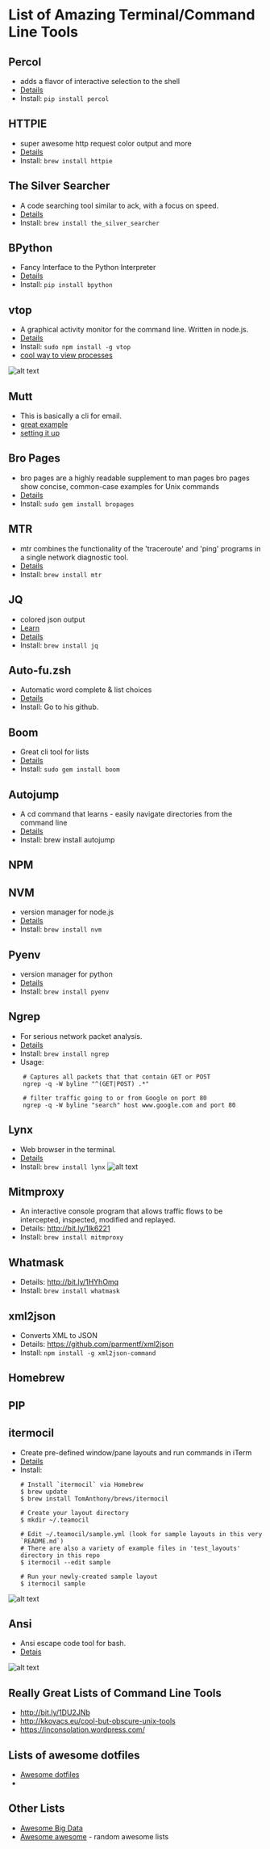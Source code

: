 List of Amazing Terminal/Command Line Tools
===========================================

Percol
------
- adds a flavor of interactive selection to the shell
- [Details](https://github.com/mooz/percol)
- Install: `pip install percol`

HTTPIE
------
- super awesome http request color output and more
- [Details](https://github.com/jkbrzt/httpie)
- Install: `brew install httpie`

The Silver Searcher
-------------------
- A code searching tool similar to ack, with a focus on speed.
- [Details](http://git.io/d9N0MA)
- Install: `brew install the_silver_searcher`

BPython
-------
- Fancy Interface to the Python Interpreter
- [Details](http://bpython-interpreter.org/downloads.html)
- Install: `pip install bpython`

 
vtop
----
 - A graphical activity monitor for the command line. Written in node.js.
 - [Details](https://github.com/MrRio/vtop)
 - Install: `sudo npm install -g vtop`
 - [cool way to view processes](https://parall.ax/blog/view/3131/vtop-revisiting-the-activity-monitor)

 ![alt text](http://imgur.com/QadBfPU.png "Title")

Mutt
----
 - This is basically a cli for email.
 - [great example](https://github.com/purzelrakete/dotfiles)
 - [setting it up](http://stevelosh.com/blog/2012/10/the-homely-mutt/) 

 
Bro Pages
---------
- bro pages are a highly readable supplement to man pages
  bro pages show concise, common-case examples for Unix commands
- [Details](http://bropages.org/)
- Install: `sudo gem install bropages`

MTR
----
- mtr combines the functionality of the 'traceroute' and 'ping' programs in a single network diagnostic tool.
- [Details](http://bit.ly/1HYhOmq)
- Install: `brew install mtr`

JQ
---
- colored json output
- [Learn](https://jqplay.org/)
- [Details](http://stedolan.github.io/jq/)
- Install: `brew install jq`

Auto-fu.zsh
-----------
- Automatic word complete & list choices
- [Details](https://github.com/hchbaw/auto-fu.zsh)
- Install: Go to his github.

Boom
-----
- Great cli tool for lists
- [Details](http://zachholman.com/boom/)
- Install: `sudo gem install boom`

Autojump
--------
- A cd command that learns - easily navigate directories from the command line
- [Details](http://git.io/vLgfd)
- Install: brew install autojump

NPM
---

NVM
---
- version manager for node.js
- [Details](https://github.com/creationix/nvm)
- Install: `brew install nvm`

Pyenv
-----
- version manager for python
- [Details](https://github.com/yyuu/pyenv)
- Install: `brew install pyenv`

Ngrep
-----
- For serious network packet analysis.
- [Details](http://bit.ly/1Ik4llk)
- Install: `brew install ngrep`
- Usage:
```
    # Captures all packets that that contain GET or POST
    ngrep -q -W byline "^(GET|POST) .*"

    # filter traffic going to or from Google on port 80
    ngrep -q -W byline "search" host www.google.com and port 80
```

Lynx
----
 - Web browser in the terminal.
 - [Details](http://lynx.invisible-island.net/lynx_help/lynx_help_main.html)
 - Install: `brew install lynx`
![alt text](http://www.tecmint.com/wp-content/uploads/2015/04/lynx-commandline-web-browsing.gif "Title")

Mitmproxy
---------
- An interactive console program that allows traffic flows to be intercepted, inspected, modified and replayed.
- Details: http://bit.ly/1Ik6221
- Install: `brew install mitmproxy`

Whatmask
---------
- Details: http://bit.ly/1HYhOmq
- Install: `brew install whatmask`

xml2json
--------
- Converts XML to JSON
- Details: https://github.com/parmentf/xml2json
- Install: `npm install -g xml2json-command`

Homebrew
--------

PIP
---

itermocil
---------
 - Create pre-defined window/pane layouts and run commands in iTerm
 - [Details](https://github.com/TomAnthony/itermocil)
 - Install:
   ```
   # Install `itermocil` via Homebrew
   $ brew update
   $ brew install TomAnthony/brews/itermocil
   
   # Create your layout directory
   $ mkdir ~/.teamocil
   
   # Edit ~/.teamocil/sample.yml (look for sample layouts in this very `README.md`)
   # There are also a variety of example files in 'test_layouts' directory in this repo
   $ itermocil --edit sample
   
   # Run your newly-created sample layout
   $ itermocil sample
   ```
 
 ![alt text](http://imgur.com/n9E8aPe.png "Title")

Ansi
----
 - Ansi escape code tool for bash.
 - [Detais](https://github.com/fidian/ansi)
 
 ![alt text](http://imgur.com/uT0FB2c.png "Title")

Really Great Lists of Command Line Tools
----------------------------------------
- http://bit.ly/1DU2JNb
- http://kkovacs.eu/cool-but-obscure-unix-tools
- https://inconsolation.wordpress.com/

Lists of awesome dotfiles
-------------------------
 - [Awesome dotfiles](https://github.com/webpro/awesome-dotfiles)
 - 

Other Lists
------------
 - [Awesome Big Data](https://github.com/onurakpolat/awesome-bigdata)
 - [Awesome awesome](https://github.com/emijrp/awesome-awesome) - random awesome lists
